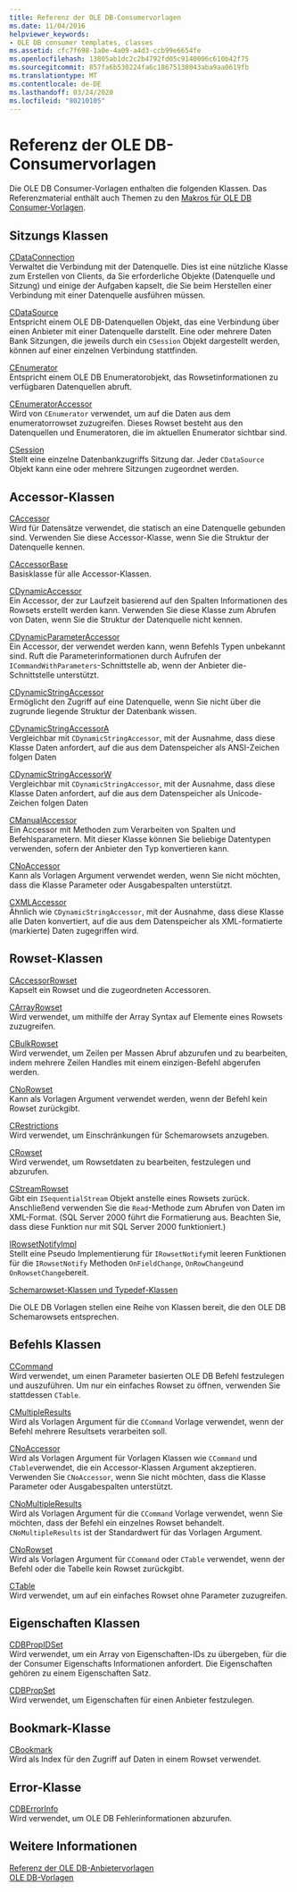 ```yaml
---
title: Referenz der OLE DB-Consumervorlagen
ms.date: 11/04/2016
helpviewer_keywords:
- OLE DB consumer templates, classes
ms.assetid: cfc7f698-1a0e-4a09-a4d3-ccb99e6654fe
ms.openlocfilehash: 13805ab1dc2c2b4792fd05c9140006c610b42f75
ms.sourcegitcommit: 857fa6b530224fa6c18675138043aba9aa0619fb
ms.translationtype: MT
ms.contentlocale: de-DE
ms.lasthandoff: 03/24/2020
ms.locfileid: "80210105"
---
```

# <a name="ole-db-consumer-templates-reference"></a>Referenz der OLE DB-Consumervorlagen

Die OLE DB Consumer-Vorlagen enthalten die folgenden Klassen. Das Referenzmaterial enthält auch Themen zu den [Makros für OLE DB Consumer-Vorlagen](../../data/oledb/macros-and-global-functions-for-ole-db-consumer-templates.md).

## <a name="session-classes"></a>Sitzungs Klassen

[CDataConnection](../../data/oledb/cdataconnection-class.md)<br/>
Verwaltet die Verbindung mit der Datenquelle. Dies ist eine nützliche Klasse zum Erstellen von Clients, da Sie erforderliche Objekte (Datenquelle und Sitzung) und einige der Aufgaben kapselt, die Sie beim Herstellen einer Verbindung mit einer Datenquelle ausführen müssen.

[CDataSource](../../data/oledb/cdatasource-class.md)<br/>
Entspricht einem OLE DB-Datenquellen Objekt, das eine Verbindung über einen Anbieter mit einer Datenquelle darstellt. Eine oder mehrere Daten Bank Sitzungen, die jeweils durch ein `CSession` Objekt dargestellt werden, können auf einer einzelnen Verbindung stattfinden.

[CEnumerator](../../data/oledb/cenumerator-class.md)<br/>
Entspricht einem OLE DB Enumeratorobjekt, das Rowsetinformationen zu verfügbaren Datenquellen abruft.

[CEnumeratorAccessor](../../data/oledb/cenumeratoraccessor-class.md)<br/>
Wird von `CEnumerator` verwendet, um auf die Daten aus dem enumeratorrowset zuzugreifen. Dieses Rowset besteht aus den Datenquellen und Enumeratoren, die im aktuellen Enumerator sichtbar sind.

[CSession](../../data/oledb/csession-class.md)<br/>
Stellt eine einzelne Datenbankzugriffs Sitzung dar. Jeder `CDataSource` Objekt kann eine oder mehrere Sitzungen zugeordnet werden.

## <a name="accessor-classes"></a>Accessor-Klassen

[CAccessor](../../data/oledb/caccessor-class.md)<br/>
Wird für Datensätze verwendet, die statisch an eine Datenquelle gebunden sind. Verwenden Sie diese Accessor-Klasse, wenn Sie die Struktur der Datenquelle kennen.

[CAccessorBase](../../data/oledb/caccessorbase-class.md)<br/>
Basisklasse für alle Accessor-Klassen.

[CDynamicAccessor](../../data/oledb/cdynamicaccessor-class.md)<br/>
Ein Accessor, der zur Laufzeit basierend auf den Spalten Informationen des Rowsets erstellt werden kann. Verwenden Sie diese Klasse zum Abrufen von Daten, wenn Sie die Struktur der Datenquelle nicht kennen.

[CDynamicParameterAccessor](../../data/oledb/cdynamicparameteraccessor-class.md)<br/>
Ein Accessor, der verwendet werden kann, wenn Befehls Typen unbekannt sind. Ruft die Parameterinformationen durch Aufrufen der `ICommandWithParameters`-Schnittstelle ab, wenn der Anbieter die-Schnittstelle unterstützt.

[CDynamicStringAccessor](../../data/oledb/cdynamicstringaccessor-class.md)<br/>
Ermöglicht den Zugriff auf eine Datenquelle, wenn Sie nicht über die zugrunde liegende Struktur der Datenbank wissen.

[CDynamicStringAccessorA](../../data/oledb/cdynamicstringaccessora-class.md)<br/>
Vergleichbar mit `CDynamicStringAccessor`, mit der Ausnahme, dass diese Klasse Daten anfordert, auf die aus dem Datenspeicher als ANSI-Zeichen folgen Daten

[CDynamicStringAccessorW](../../data/oledb/cdynamicstringaccessorw-class.md)<br/>
Vergleichbar mit `CDynamicStringAccessor`, mit der Ausnahme, dass diese Klasse Daten anfordert, auf die aus dem Datenspeicher als Unicode-Zeichen folgen Daten

[CManualAccessor](../../data/oledb/cmanualaccessor-class.md)<br/>
Ein Accessor mit Methoden zum Verarbeiten von Spalten und Befehlsparametern. Mit dieser Klasse können Sie beliebige Datentypen verwenden, sofern der Anbieter den Typ konvertieren kann.

[CNoAccessor](../../data/oledb/cnoaccessor-class.md)<br/>
Kann als Vorlagen Argument verwendet werden, wenn Sie nicht möchten, dass die Klasse Parameter oder Ausgabespalten unterstützt.

[CXMLAccessor](../../data/oledb/cxmlaccessor-class.md)<br/>
Ähnlich wie `CDynamicStringAccessor`, mit der Ausnahme, dass diese Klasse alle Daten konvertiert, auf die aus dem Datenspeicher als XML-formatierte (markierte) Daten zugegriffen wird.

## <a name="rowset-classes"></a>Rowset-Klassen

[CAccessorRowset](../../data/oledb/caccessorrowset-class.md)<br/>
Kapselt ein Rowset und die zugeordneten Accessoren.

[CArrayRowset](../../data/oledb/carrayrowset-class.md)<br/>
Wird verwendet, um mithilfe der Array Syntax auf Elemente eines Rowsets zuzugreifen.

[CBulkRowset](../../data/oledb/cbulkrowset-class.md)<br/>
Wird verwendet, um Zeilen per Massen Abruf abzurufen und zu bearbeiten, indem mehrere Zeilen Handles mit einem einzigen-Befehl abgerufen werden.

[CNoRowset](../../data/oledb/cnorowset-class.md)<br/>
Kann als Vorlagen Argument verwendet werden, wenn der Befehl kein Rowset zurückgibt.

[CRestrictions](../../data/oledb/crestrictions-class.md)<br/>
Wird verwendet, um Einschränkungen für Schemarowsets anzugeben.

[CRowset](../../data/oledb/crowset-class.md)<br/>
Wird verwendet, um Rowsetdaten zu bearbeiten, festzulegen und abzurufen.

[CStreamRowset](../../data/oledb/cstreamrowset-class.md)<br/>
Gibt ein `ISequentialStream` Objekt anstelle eines Rowsets zurück. Anschließend verwenden Sie die `Read`-Methode zum Abrufen von Daten im XML-Format. (SQL Server 2000 führt die Formatierung aus. Beachten Sie, dass diese Funktion nur mit SQL Server 2000 funktioniert.)

[IRowsetNotifyImpl](../../data/oledb/irowsetnotifyimpl-class.md)<br/>
Stellt eine Pseudo Implementierung für `IRowsetNotify`mit leeren Funktionen für die `IRowsetNotify` Methoden `OnFieldChange`, `OnRowChange`und `OnRowsetChange`bereit.

[Schemarowset-Klassen und Typedef-Klassen](../../data/oledb/schema-rowset-classes-and-typedef-classes.md)

Die OLE DB Vorlagen stellen eine Reihe von Klassen bereit, die den OLE DB Schemarowsets entsprechen.

## <a name="command-classes"></a>Befehls Klassen

[CCommand](../../data/oledb/ccommand-class.md)<br/>
Wird verwendet, um einen Parameter basierten OLE DB Befehl festzulegen und auszuführen. Um nur ein einfaches Rowset zu öffnen, verwenden Sie stattdessen `CTable`.

[CMultipleResults](../../data/oledb/cmultipleresults-class.md)<br/>
Wird als Vorlagen Argument für die `CCommand` Vorlage verwendet, wenn der Befehl mehrere Resultsets verarbeiten soll.

[CNoAccessor](../../data/oledb/cnoaccessor-class.md)<br/>
Wird als Vorlagen Argument für Vorlagen Klassen wie `CCommand` und `CTable`verwendet, die ein Accessor-Klassen Argument akzeptieren. Verwenden Sie `CNoAccessor`, wenn Sie nicht möchten, dass die Klasse Parameter oder Ausgabespalten unterstützt.

[CNoMultipleResults](../../data/oledb/cnomultipleresults-class.md)<br/>
Wird als Vorlagen Argument für die `CCommand` Vorlage verwendet, wenn Sie möchten, dass der Befehl ein einzelnes Rowset behandelt. `CNoMultipleResults` ist der Standardwert für das Vorlagen Argument.

[CNoRowset](../../data/oledb/cnorowset-class.md)<br/>
Wird als Vorlagen Argument für `CCommand` oder `CTable` verwendet, wenn der Befehl oder die Tabelle kein Rowset zurückgibt.

[CTable](../../data/oledb/ctable-class.md)<br/>
Wird verwendet, um auf ein einfaches Rowset ohne Parameter zuzugreifen.

## <a name="property-classes"></a>Eigenschaften Klassen

[CDBPropIDSet](../../data/oledb/cdbpropidset-class.md)<br/>
Wird verwendet, um ein Array von Eigenschaften-IDs zu übergeben, für die der Consumer Eigenschafts Informationen anfordert. Die Eigenschaften gehören zu einem Eigenschaften Satz.

[CDBPropSet](../../data/oledb/cdbpropset-class.md)<br/>
Wird verwendet, um Eigenschaften für einen Anbieter festzulegen.

## <a name="bookmark-class"></a>Bookmark-Klasse

[CBookmark](../../data/oledb/cbookmark-class.md)<br/>
Wird als Index für den Zugriff auf Daten in einem Rowset verwendet.

## <a name="error-class"></a>Error-Klasse

[CDBErrorInfo](../../data/oledb/cdberrorinfo-class.md)<br/>
Wird verwendet, um OLE DB Fehlerinformationen abzurufen.

## <a name="see-also"></a>Weitere Informationen

[Referenz der OLE DB-Anbietervorlagen](../../data/oledb/ole-db-provider-templates-reference.md)<br/>
[OLE DB-Vorlagen](../../data/oledb/ole-db-templates.md)
